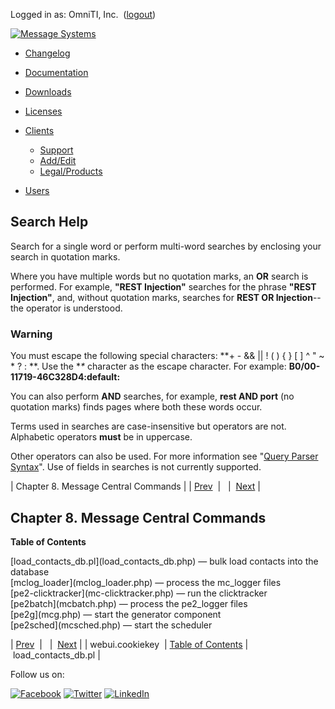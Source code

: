 Logged in as: OmniTI, Inc.  ([logout](https://support.messagesystems.com/logout.php))

[![Message Systems](https://support.messagesystems.com/images/ms-white205.png)](https://support.messagesystems.com/start.php) 

*   [Changelog](https://support.messagesystems.com/start.php?show=changelog)
*   [Documentation](https://support.messagesystems.com/docs/)
*   [Downloads](https://support.messagesystems.com/start.php)

*   [Licenses](https://support.messagesystems.com/license_summary.php)
*   <a href="">Clients</a>
    *   [Support](https://support.messagesystems.com/cs.php)
    *   [Add/Edit](https://support.messagesystems.com/edit_client.php)
    *   [Legal/Products](https://support.messagesystems.com/edit_products.php)
*   [Users](https://support.messagesystems.com/edit_customer.php)

## Search Help

Search for a single word or perform multi-word searches by enclosing your search in quotation marks.

Where you have multiple words but no quotation marks, an **OR** search is performed. For example, **"REST Injection"** searches for the phrase **"REST Injection"**, and, without quotation marks, searches for **REST OR Injection**--the operator is understood.

### Warning

You must escape the following special characters: **+ - && || ! ( ) { } [ ] ^ " ~ * ? : \**. Use the **\** character as the escape character. For example: **B0/00-11719-46C328D4\:default\:**

You can also perform **AND** searches, for example, **rest AND port** (no quotation marks) finds pages where both these words occur.

Terms used in searches are case-insensitive but operators are not. Alphabetic operators **must** be in uppercase.

Other operators can also be used. For more information see "[Query Parser Syntax](https://lucene.apache.org/core/old_versioned_docs/versions/3_0_0/queryparsersyntax.html)". Use of fields in searches is not currently supported.

| Chapter 8. Message Central Commands |
| [Prev](conf.webui.cookiekey.php)  |   |  [Next](load_contacts_db.php) |

## Chapter 8. Message Central Commands

**Table of Contents**

<dl class="toc">

<dt>[load_contacts_db.pl](load_contacts_db.php) — bulk load contacts into the database</dt>

<dt>[mclog_loader](mclog_loader.php) — process the mc_logger files</dt>

<dt>[pe2-clicktracker](mc-clicktracker.php) — run the clicktracker</dt>

<dt>[pe2batch](mcbatch.php) — process the pe2_logger files</dt>

<dt>[pe2g](mcg.php) — start the generator component</dt>

<dt>[pe2sched](mcsched.php) — start the scheduler</dt>

</dl>

| [Prev](conf.webui.cookiekey.php)  |   |  [Next](load_contacts_db.php) |
| webui.cookiekey  | [Table of Contents](index.php) |  load_contacts_db.pl |

Follow us on:

[![Facebook](https://support.messagesystems.com/images/icon-facebook.png)](http://www.facebook.com/messagesystems) [![Twitter](https://support.messagesystems.com/images/icon-twitter.png)](http://twitter.com/#!/MessageSystems) [![LinkedIn](https://support.messagesystems.com/images/icon-linkedin.png)](http://www.linkedin.com/company/message-systems)